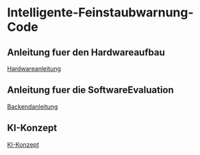 # Intelligente-Feinstaubwarnung-Code

## Anleitung fuer den Hardwareaufbau
[Hardwareanleitung](/HardwareConstruction/README_SDS_TTN.md)
## Anleitung fuer die SoftwareEvaluation
[Backendanleitung](/SensorEvaluation/Readme.md)
## KI-Konzept
[KI-Konzept](/KI-Konzept/Readme.md)
